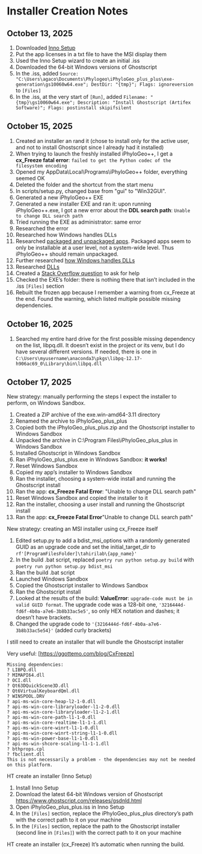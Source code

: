 # Installer Creation Notes

## October 13, 2025

1. Downloaded [Inno Setup](https://jrsoftware.org/isdl.php)
2. Put the app licenses in a txt file to have the MSI display them
3. Used the Inno Setup wizard to create an initial .iss
4. Downloaded the 64-bit Windows versions of Ghostscript
5. In the .iss, added `Source: "C:\Users\agaco\Documents\Phylogeo\iPhyloGeo_plus_plus\exe-generation\gs10060w64.exe"; DestDir: "{tmp}"; Flags: ignoreversion` to `[Files]`
6. In the .iss, at the very start of `[Run]`, added `Filename: "{tmp}\gs10060w64.exe"; Description: "Install Ghostscript (Artifex Software)"; Flags: postinstall skipifsilent`

## October 15, 2025

1. Created an installer an rand it (chose to install only for the active user, and not to install Ghostscript since I already had it installed)
2. When trying to launch the freshly installed iPhyloGeo++, I get a **cx_Freeze fatal error**: `failed to get the Python codec of the filesystem encoding`
3. Opened my AppData\Local\Programs\iPhyloGeo++ folder, everything seemed OK
4. Deleted the folder and the shortcut from the start menu
5. In scripts/setup.py, changed base from "gui" to "Win32GUI".
6. Generated a new iPhyloGeo++ EXE
7. Generated a new installer EXE and ran it: upon running iPhyloGeo++.exe, I got a new error about the **DDL search path**: `Unable to change DLL search path`
8. Tried running the EXE as administrator: same error
8. Researched the error
9. Researched how Windows handles DLLs
10. Researched [packaged and unpackaged apps](https://learn.microsoft.com/en-us/windows/apps/get-started/intro-pack-dep-proc). Packaged apps seem to only be installable at a user level, not a system-wide level. Thus iPhyloGeo++ should remain unpackaged.
11. Further researched [how Windows handles DLLs](https://learn.microsoft.com/en-us/windows/win32/dlls/dynamic-link-library-search-order)
12. Researched [DLLs](https://learn.microsoft.com/en-ca/troubleshoot/windows-client/setup-upgrade-and-drivers/dynamic-link-library)
13. Created a [Stack Overflow question](https://stackoverflow.com/questions/79791613/cx-freeze-fatal-error-unable-to-change-dll-search-path) to ask for help
14. Checked the EXE’s folder: there is nothing there that isn’t included in the .iss `[Files]` section
15. Rebuilt the frozen app because I remember a warning from cx_Freeze at the end. Found the warning, which listed multiple possible missing dependencies.

## October 16, 2025

1. Searched my entire hard drive for the first possible missing dependency on the list, libpq.dll. It doesn’t exist in the project or its venv, but I do have several different versions. If needed, there is one in `C:\Users\myusername\anaconda3\pkgs\libpq-12.17-h906ac69_0\Library\bin\libpq.dll`

## October 17, 2025

New strategy: manually performing the steps I expect the installer to perform, on Windows Sandbox.

1. Created a ZIP archive of the exe.win-amd64-3.11 directory
2. Renamed the archive to iPhyloGeo_plus_plus
3. Copied both the iPhyloGeo_plus_plus.zip and the Ghostscript installer to Windows Sandbox
4. Unpacked the archive in C:\Program Files\iPhyloGeo_plus_plus in Windows Sandbox
5. Installed Ghostscript in Windows Sandbox
6. Ran iPhyloGeo_plus_plus.exe in Windows Sandbox: **it works!**
7. Reset Windows Sandbox
8. Copied my app’s installer to Windows Sandbox
9. Ran the installer, choosing a system-wide install and running the Ghostscript install
10. Ran the app: **cx_Freeze Fatal Error**: "Unable to change DLL search path"
11. Reset Windows Sandbox and copied the installer to it
11. Ran the installer, choosing a user install and running the Ghostscript install
12. Ran the app: **cx_Freeze Fatal Error**"Unable to change DLL search path"

New strategy: creating an MSI installer using cx_Freeze itself

1. Edited setup.py to add a bdist_msi_options with a randomly generated GUID as an upgrade code and set the initial_target_dir to `rf'[ProgramFilesFolder]\tahirilab\{app_name}'`
2. In the build .bat script, replaced `poetry run python setup.py build` with `poetry run python setup.py bdist_msi`
3. Ran the build .bat script
4. Launched Windows Sandbox
5. Copied the Ghostscript installer to Windows Sandbox
6. Ran the Ghostscript install
7. Looked at the results of the build: **ValueError**: `upgrade-code must be in valid GUID format`. The upgrade code was a 128-bit one, `'3216444d-fd6f-4b0a-a7e6-3b8b33ac5e5'`, so only HEX notation and dashes; it doesn’t have brackets.
8. Changed the upgrade code to `'{3216444d-fd6f-4b0a-a7e6-3b8b33ac5e54}'` (added curly brackets)

I still need to create an installer that will bundle the Ghostscript installer


Very useful: [https://ggottemo.com/blog/CxFreeze]

```
Missing dependencies:
? LIBPQ.dll
? MIMAPI64.dll
? OCI.dll
? Qt63DQuickScene3D.dll
? Qt6VirtualKeyboardQml.dll
? WINSPOOL.DRV
? api-ms-win-core-heap-l2-1-0.dll
? api-ms-win-core-libraryloader-l1-2-0.dll
? api-ms-win-core-libraryloader-l1-2-1.dll
? api-ms-win-core-path-l1-1-0.dll
? api-ms-win-core-realtime-l1-1-1.dll
? api-ms-win-core-winrt-l1-1-0.dll
? api-ms-win-core-winrt-string-l1-1-0.dll
? api-ms-win-power-base-l1-1-0.dll
? api-ms-win-shcore-scaling-l1-1-1.dll
? bthprops.cpl
? fbclient.dll
This is not necessarily a problem - the dependencies may not be needed on this platform.
```


HT create an installer (Inno Setup)
1. Install Inno Setup
2. Download the latest 64-bit Windows version of Ghostscript
https://www.ghostscript.com/releases/gsdnld.html
3. Open iPhyloGeo_plus_plus.iss in Inno Setup
4. In the `[Files]` section, replace the iPhyloGeo_plus_plus directory’s path with the correct path to it on your machine
5. In the `[Files]` section, replace the path to the Ghostscript installer (second line in `[Files]`) with the correct path to it on your machine

HT create an installer (cx_Freeze)
It’s automatic when running the build.